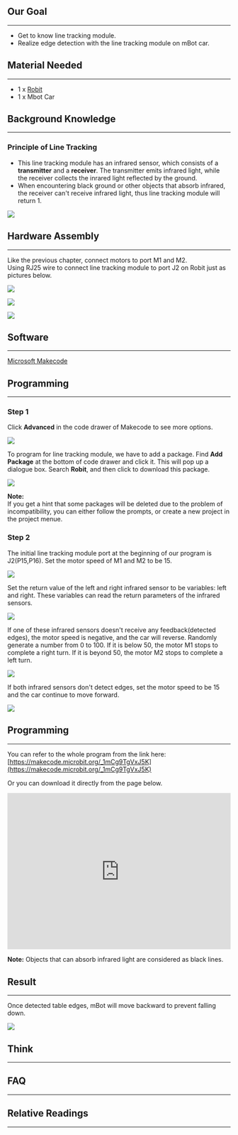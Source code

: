 ## Our Goal   
---  

- Get to know line tracking module.   
- Realize edge detection with the line tracking module on mBot car.   


## Material Needed  
---  

- 1 x [Robit](https://www.elecfreaks.com/estore/elecfreaks-robit-diy-mini-smart-cars-robot-development-platform-chassis-for-micro-bit-compatible-with-mbot.html)  
- 1 x Mbot Car  


## Background Knowledge  
---  

### Principle of Line Tracking   

- This line tracking module has an infrared sensor, which consists of a **transmitter** and a **receiver**. The transmitter emits infrared light, while the receiver collects the inrared light reflected by the ground.  
- When encountering black ground or other objects that absorb infrared, the receiver can't receive infrared light, thus line tracking module will return 1.   

![](https://i.imgur.com/3bf4rux.jpg)


## Hardware Assembly    
---  

Like the previous chapter, connect motors to port M1 and M2.  
Using RJ25 wire to connect line tracking module to port J2 on Robit just as pictures below.  

![](https://i.imgur.com/pQI1cnx.png)  

![](https://i.imgur.com/buHExmA.jpg)  

![](https://i.imgur.com/LCkSCvZ.jpg)  


## Software  
---  

[Microsoft Makecode](https://makecode.microbit.org/#)  


## Programming    
---  

### Step 1  

Click **Advanced** in the code drawer of Makecode to see more options.   

![](https://i.imgur.com/LjMR5IU.png)  

To program for line tracking module, we have to add a package. Find **Add Package** at the bottom of code drawer and click it. This will pop up a dialogue box. Search **Robit**, and then click to download this package.    

![](https://i.imgur.com/ISZ6w26.png)  

**Note:**  
If you get a hint that some packages will be deleted due to the problem of incompatibility, you can either follow the prompts, or create a new project in the project menue.  

### Step 2  

The initial line tracking module port at the beginning of our program is J2(P15,P16). Set the motor speed of M1 and M2 to be 15. 

![](https://i.imgur.com/9yNapu4.png)  

Set the return value of the left and right infrared sensor to be variables: left and right. These variables can read the return parameters of the infrared sensors.  

![](https://i.imgur.com/8Ez3dTm.png)  

If one of these infrared sensors doesn't receive any feedback(detected edges), the motor speed is negative, and the car will reverse. 
Randomly generate a number from 0 to 100. If it is below 50, the motor M1 stops to complete a right turn. If it is beyond 50, the motor M2 stops to complete a left turn.  

![](https://i.imgur.com/gpsfDps.png)  

If both infrared sensors don't detect edges, set the motor speed to be 15 and the car continue to move forward.  

![](https://i.imgur.com/OCspxD3.png)  


## Programming  
---  

You can refer to the whole program from the link here:[https://makecode.microbit.org/_1mCg9TgVxJ5K](https://makecode.microbit.org/_1mCg9TgVxJ5K)  

Or you can download it directly from the page below.   

<div style="position:relative;height:0;padding-bottom:70%;overflow:hidden;"><iframe style="position:absolute;top:0;left:0;width:100%;height:100%;" src="https://makecode.microbit.org/#pub:_1mCg9TgVxJ5K" frameborder="0" sandbox="allow-popups allow-forms allow-scripts allow-same-origin"></iframe></div>  

**Note:** Objects that can absorb infrared light are considered as black lines.


## Result  
---

Once detected table edges, mBot will move backward to prevent falling down.   

![](https://i.imgur.com/u7fGgG1.gif)  


## Think   
---  


## FAQ  
---  


## Relative Readings      
---  

